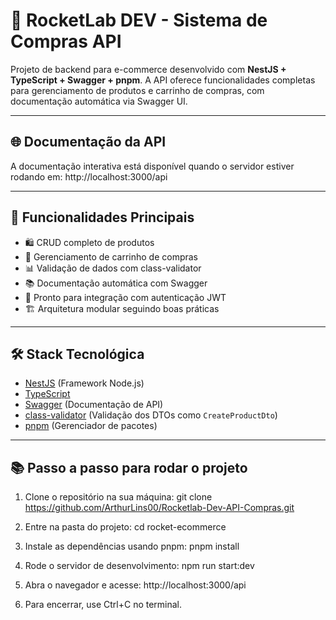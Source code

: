 # 🚀 RocketLab DEV - Sistema de Compras API

Projeto de backend para e-commerce desenvolvido com **NestJS + TypeScript + Swagger + pnpm**.
A API oferece funcionalidades completas para gerenciamento de produtos e carrinho de compras, com documentação automática via Swagger UI.

---

## 🌐 Documentação da API

A documentação interativa está disponível quando o servidor estiver rodando em:
http://localhost:3000/api

---

## 📸 Funcionalidades Principais

- 🛍️ CRUD completo de produtos
- 🛒 Gerenciamento de carrinho de compras
- 📊 Validação de dados com class-validator
- 📚 Documentação automática com Swagger
- 🔐 Pronto para integração com autenticação JWT
- 🏗️ Arquitetura modular seguindo boas práticas

---

## 🛠️ Stack Tecnológica

- [NestJS](https://nestjs.com/) (Framework Node.js)
- [TypeScript](https://www.typescriptlang.org/)
- [Swagger](https://swagger.io/) (Documentação de API)
- [class-validator](https://github.com/typestack/class-validator) (Validação dos DTOs como `CreateProductDto`)
- [pnpm](https://pnpm.io/) (Gerenciador de pacotes)

---

## 📚 Passo a passo para rodar o projeto

1. Clone o repositório na sua máquina:
git clone https://github.com/ArthurLins00/Rocketlab-Dev-API-Compras.git

2. Entre na pasta do projeto:
cd rocket-ecommerce

3. Instale as dependências usando pnpm:
pnpm install

4. Rode o servidor de desenvolvimento:
npm run start:dev

5. Abra o navegador e acesse:
http://localhost:3000/api

6. Para encerrar, use Ctrl+C no terminal.

